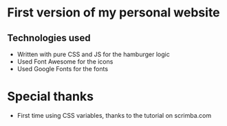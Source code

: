 # First version of my personal website
 
 ## Technologies used
 - Written with pure CSS and JS for the hamburger logic
 - Used Font Awesome for the icons
 - Used Google Fonts for the fonts
 
 # Special thanks
 - First time using CSS variables, thanks to the tutorial on scrimba.com
